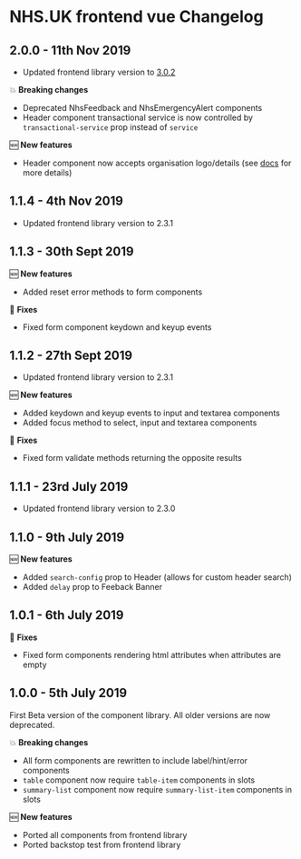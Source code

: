 # NHS.UK frontend vue Changelog

## 2.0.0 - 11th Nov 2019

- Updated frontend library version to [3.0.2](https://github.com/nhsuk/nhsuk-frontend/blob/master/CHANGELOG.md#302---11-november-2019)

:boom: **Breaking changes**
- Deprecated NhsFeedback and NhsEmergencyAlert components
- Header component transactional service is now controlled by `transactional-service` prop instead of `service`

:new: **New features**
- Header component now accepts organisation logo/details (see [docs](https://xlasercut.github.io/nhsuk-frontend-vue/#/layout/header) for more details)


## 1.1.4 - 4th Nov 2019

- Updated frontend library version to 2.3.1

## 1.1.3 - 30th Sept 2019

:new: **New features**
- Added reset error methods to form components

:wrench: **Fixes**
- Fixed form component keydown and keyup events

## 1.1.2 - 27th Sept 2019

- Updated frontend library version to 2.3.1

:new: **New features**
- Added keydown and keyup events to input and textarea components
- Added focus method to select, input and textarea components

:wrench: **Fixes**
- Fixed form validate methods returning the opposite results

## 1.1.1 - 23rd July 2019

- Updated frontend library version to 2.3.0

## 1.1.0 - 9th July 2019

:new: **New features**
- Added `search-config` prop to Header (allows for custom header search)
- Added `delay` prop to Feeback Banner

## 1.0.1 - 6th July 2019

:wrench: **Fixes**
- Fixed form components rendering html attributes when attributes are empty

## 1.0.0 - 5th July 2019

First Beta version of the component library. All older versions are now deprecated.

:boom: **Breaking changes**
- All form components are rewritten to include label/hint/error components
- `table` component now require `table-item` components in slots
- `summary-list` component now require `summary-list-item` components in slots


:new: **New features**
- Ported all components from frontend library
- Ported backstop test from frontend library
